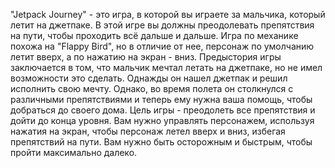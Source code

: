 "Jetpack Journey" - это игра, в которой вы играете за мальчика, который летит на джетпаке. В этой игре вы должны преодолевать препятствия на пути, чтобы проходить всё дальше и дальше. Игра по механике похожа на "Flappy Bird", но в отличие от нее, персонаж по умолчанию летит вверх, а по нажатию на экран - вниз.
Предыстория игры заключается в том, что мальчик мечтал летать на джетпаке, но не имел возможности это сделать. Однажды он нашел джетпак и решил исполнить свою мечту. Однако, во время полета он столкнулся с различными препятствиями и теперь ему нужна ваша помощь, чтобы добраться до своего дома.
Цель игры - преодолеть все препятствия и дойти до конца уровня. Вам нужно управлять персонажем, используя нажатия на экран, чтобы персонаж летел вверх и вниз, избегая препятствий на пути. Вам нужно быть осторожным и быстрым, чтобы пройти максимально далеко.
